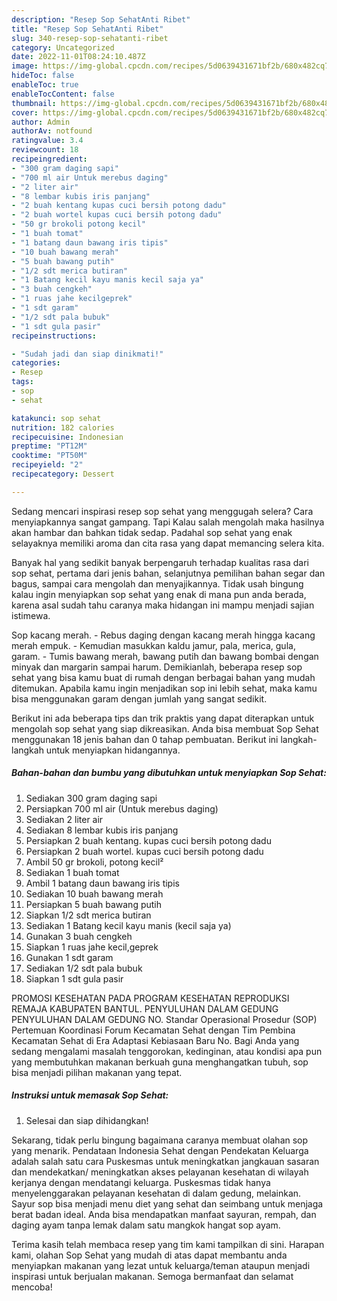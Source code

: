 ```yaml
---
description: "Resep Sop SehatAnti Ribet"
title: "Resep Sop SehatAnti Ribet"
slug: 340-resep-sop-sehatanti-ribet
category: Uncategorized
date: 2022-11-01T08:24:10.487Z
image: https://img-global.cpcdn.com/recipes/5d0639431671bf2b/680x482cq70/sop-sehat-foto-resep-utama.jpg
hideToc: false
enableToc: true
enableTocContent: false
thumbnail: https://img-global.cpcdn.com/recipes/5d0639431671bf2b/680x482cq70/sop-sehat-foto-resep-utama.jpg
cover: https://img-global.cpcdn.com/recipes/5d0639431671bf2b/680x482cq70/sop-sehat-foto-resep-utama.jpg
author: Admin
authorAv: notfound
ratingvalue: 3.4
reviewcount: 18
recipeingredient:
- "300 gram daging sapi"
- "700 ml air Untuk merebus daging"
- "2 liter air"
- "8 lembar kubis iris panjang"
- "2 buah kentang kupas cuci bersih potong dadu"
- "2 buah wortel kupas cuci bersih potong dadu"
- "50 gr brokoli potong kecil"
- "1 buah tomat"
- "1 batang daun bawang iris tipis"
- "10 buah bawang merah"
- "5 buah bawang putih"
- "1/2 sdt merica butiran"
- "1 Batang kecil kayu manis kecil saja ya"
- "3 buah cengkeh"
- "1 ruas jahe kecilgeprek"
- "1 sdt garam"
- "1/2 sdt pala bubuk"
- "1 sdt gula pasir"
recipeinstructions:

- "Sudah jadi dan siap dinikmati!"
categories:
- Resep
tags:
- sop
- sehat

katakunci: sop sehat 
nutrition: 182 calories
recipecuisine: Indonesian
preptime: "PT12M"
cooktime: "PT50M"
recipeyield: "2"
recipecategory: Dessert

---
```



Sedang mencari inspirasi resep sop sehat yang menggugah selera? Cara menyiapkannya sangat gampang. Tapi Kalau salah mengolah maka hasilnya akan hambar dan bahkan tidak sedap. Padahal sop sehat yang enak selayaknya memiliki aroma dan cita rasa yang dapat memancing selera kita.


Banyak hal yang sedikit banyak berpengaruh terhadap kualitas rasa dari sop sehat, pertama dari jenis bahan, selanjutnya pemilihan bahan segar dan bagus, sampai cara mengolah dan menyajikannya. Tidak usah bingung kalau ingin menyiapkan sop sehat yang enak di mana pun anda berada, karena asal sudah tahu caranya maka hidangan ini mampu menjadi sajian istimewa.

Sop kacang merah. - Rebus daging dengan kacang merah hingga kacang merah empuk. - Kemudian masukkan kaldu jamur, pala, merica, gula, garam. - Tumis bawang merah, bawang putih dan bawang bombai dengan minyak dan margarin sampai harum. Demikianlah, beberapa resep sop sehat yang bisa kamu buat di rumah dengan berbagai bahan yang mudah ditemukan. Apabila kamu ingin menjadikan sop ini lebih sehat, maka kamu bisa menggunakan garam dengan jumlah yang sangat sedikit.


Berikut ini ada beberapa tips dan trik praktis yang dapat diterapkan untuk mengolah sop sehat yang siap dikreasikan. Anda bisa membuat Sop Sehat menggunakan 18 jenis bahan dan 0 tahap pembuatan. Berikut ini langkah-langkah untuk menyiapkan hidangannya.

<!--inarticleads1-->

##### Bahan-bahan dan bumbu yang dibutuhkan untuk menyiapkan Sop Sehat:

1. Sediakan 300 gram daging sapi
1. Persiapkan 700 ml air (Untuk merebus daging)
1. Sediakan 2 liter air
1. Sediakan 8 lembar kubis iris panjang
1. Persiapkan 2 buah kentang. kupas cuci bersih potong dadu
1. Persiapkan 2 buah wortel. kupas cuci bersih potong dadu
1. Ambil 50 gr brokoli, potong kecil²
1. Sediakan 1 buah tomat
1. Ambil 1 batang daun bawang iris tipis
1. Sediakan 10 buah bawang merah
1. Persiapkan 5 buah bawang putih
1. Siapkan 1/2 sdt merica butiran
1. Sediakan 1 Batang kecil kayu manis (kecil saja ya)
1. Gunakan 3 buah cengkeh
1. Siapkan 1 ruas jahe kecil,geprek
1. Gunakan 1 sdt garam
1. Sediakan 1/2 sdt pala bubuk
1. Siapkan 1 sdt gula pasir


PROMOSI KESEHATAN PADA PROGRAM KESEHATAN REPRODUKSI REMAJA KABUPATEN BANTUL. PENYULUHAN DALAM GEDUNG PENYULUHAN DALAM GEDUNG NO. Standar Operasional Prosedur (SOP) Pertemuan Koordinasi Forum Kecamatan Sehat dengan Tim Pembina Kecamatan Sehat di Era Adaptasi Kebiasaan Baru No. Bagi Anda yang sedang mengalami masalah tenggorokan, kedinginan, atau kondisi apa pun yang membutuhkan makanan berkuah guna menghangatkan tubuh, sop bisa menjadi pilihan makanan yang tepat. 

<!--inarticleads2-->

##### Instruksi untuk memasak Sop Sehat:


1. Selesai dan siap dihidangkan!

Sekarang, tidak perlu bingung bagaimana caranya membuat olahan sop yang menarik. Pendataan Indonesia Sehat dengan Pendekatan Keluarga adalah salah satu cara Puskesmas untuk meningkatkan jangkauan sasaran dan mendekatkan/ meningkatkan akses pelayanan kesehatan di wilayah kerjanya dengan mendatangi keluarga. Puskesmas tidak hanya menyelenggarakan pelayanan kesehatan di dalam gedung, melainkan. Sayur sop bisa menjadi menu diet yang sehat dan seimbang untuk menjaga berat badan ideal. Anda bisa mendapatkan manfaat sayuran, rempah, dan daging ayam tanpa lemak dalam satu mangkok hangat sop ayam. 

Terima kasih telah membaca resep yang tim kami tampilkan di sini. Harapan kami, olahan Sop Sehat yang mudah di atas dapat membantu anda menyiapkan makanan yang lezat untuk keluarga/teman ataupun menjadi inspirasi untuk berjualan makanan. Semoga bermanfaat dan selamat mencoba!

